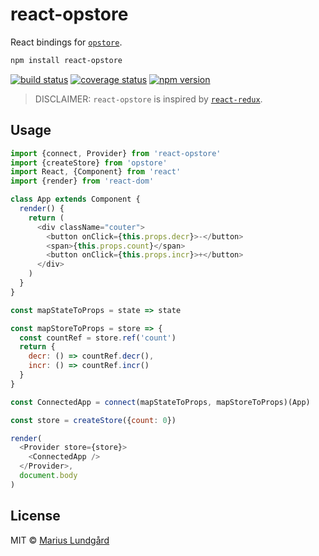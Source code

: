 # react-opstore

React bindings for [`opstore`](https://github.com/mariuslundgard/opstore).

```sh
npm install react-opstore
```

[![build status](https://img.shields.io/travis/mariuslundgard/react-opstore/master.svg?style=flat-square)](https://travis-ci.org/mariuslundgard/react-opstore)
[![coverage status](https://img.shields.io/coveralls/mariuslundgard/react-opstore/master.svg?style=flat-square)](https://coveralls.io/github/mariuslundgard/react-opstore?branch=master)
[![npm version](https://img.shields.io/npm/v/react-opstore.svg?style=flat-square)](https://www.npmjs.com/package/react-opstore)

> DISCLAIMER: `react-opstore` is inspired by [`react-redux`](https://github.com/reactjs/react-redux).

## Usage

```js
import {connect, Provider} from 'react-opstore'
import {createStore} from 'opstore'
import React, {Component} from 'react'
import {render} from 'react-dom'

class App extends Component {
  render() {
    return (
      <div className="couter">
        <button onClick={this.props.decr}>-</button>
        <span>{this.props.count}</span>
        <button onClick={this.props.incr}>+</button>
      </div>
    )
  }
}

const mapStateToProps = state => state

const mapStoreToProps = store => {
  const countRef = store.ref('count')
  return {
    decr: () => countRef.decr(),
    incr: () => countRef.incr()
  }
}

const ConnectedApp = connect(mapStateToProps, mapStoreToProps)(App)

const store = createStore({count: 0})

render(
  <Provider store={store}>
    <ConnectedApp />
  </Provider>,
  document.body
)
```

## License

MIT © [Marius Lundgård](https://mariuslundgard.com)
